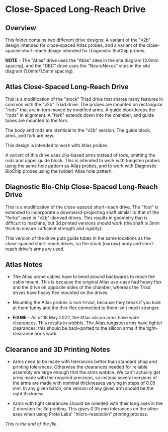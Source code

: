# Close-Spaced Long-Reach Drive

## Overview

This folder contains two different drive designs: A variant of the "v2b"
design intended for close-spaced Atlas probes, and a variant of the
close-spaced short-reach design intended for Diagnostic BioChip probes.

**NOTE** - The "Atlas" drive uses the "Atlas" sites in the site diagram
(2.0mm spacing), and the "DBC" drive uses the "NeuroNexus" sites in the site
diagram (1.0mm/1.5mm spacing).


## Atlas Close-Spaced Long-Reach Drive

This is a modification of the "stock" Triad drive that shares many features
in common with the "v2b" Triad drive. The probes are mounted on rectangular
"rods" that are in turn moved by modified arms. A guide block keeps the "rods"
in alignment. A "fork" extends down into the chamber, and guide tubes are
mounted to the fork.

The body and rods are identical to the "v2b" version. The guide block, arms,
and fork are new.

This design is intended to work with Atlas probes.

A variant of this drive uses clip-based arms instead of rods, omitting the
rods and upper guide block. This is intended to work with tungsten probes
using the same hole pattern as Atlas probes, and to work with Diagnostic
BioChip probes using the (wider) Atlas hole pattern.


## Diagnostic Bio-Chip Close-Spaced Long-Reach Drive

This is a modification of the close-spaced short-reach drive. The "foot"
is extended to incorporate a downward-projecting shaft similar to that of
the "forks" used in "v2b"-derived drives. This results in geometry that is
difficult to machine, but 3d printed versions should work (the shaft is 3mm
thick to ensure sufficient strength and rigidity).

This version of the drive puts guide tubes in the same locations as the
close-spaced short-reach drives, so the stock (narrow) body and short-reach
drive's arms are used.


## Atlas Notes

* The Atlas probe cables have to bend around backwards to reach the cable
mount. This is because the original Atlas use-case had heavy flex and the
drive on opposite sides of the chamber, whereas the Triad drives have
heavy flex mounted on the drives.

* Mounting the Atlas probes is non-trivial, because they break if you look
at them funny and the thin-flex connected to them isn't much stronger.

* **FIXME** - As of 18 May 2022, the Atlas silicon arms have wide clearances.
This results in wobble. The Atlas tungsten arms have tighter clearances; this
should be back-ported to the silicon arms if the tight-clearance arms work.


## Clearance and 3D Printing Notes

* Arms need to be made with tolerances better than standard shop and
printing tolerances. Otherwise the clearances needed for reliable assembly
are large enough that the arms wobble. We can't actually get arms made
with the required precision, so instead several versions of the arms are
made with nominal thicknesses varying in steps of 0.05 mm. In any given
batch, one version of any given arm should be the right thickness.

* Arms with tight clearances should be oriented with their long axes in the
Z direction for 3d printing. This gives 0.05 mm tolerances on the other axes
when using Proto Labs' "micro-resolution" printing process.


_This is the end of the file._
